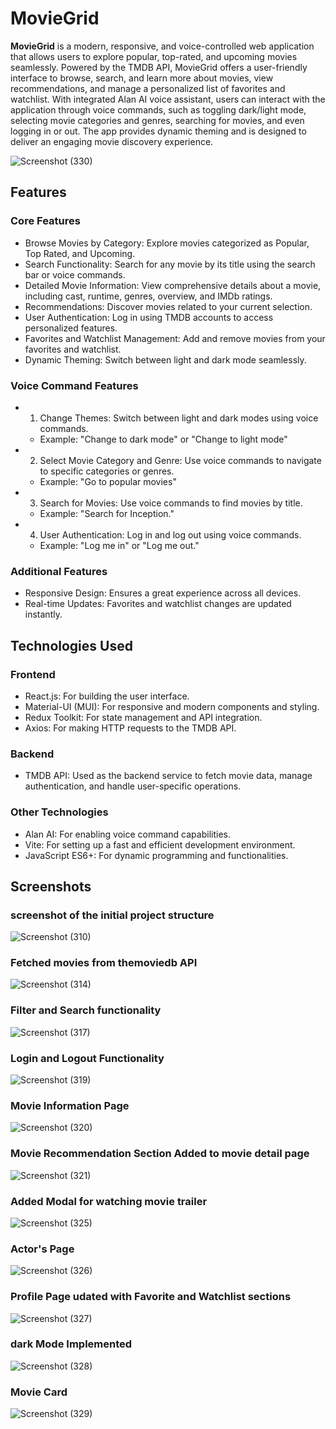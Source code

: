 # MovieGrid

**MovieGrid** is a modern, responsive, and voice-controlled web application that allows users to explore popular, top-rated, and upcoming movies seamlessly. Powered by the TMDB API, MovieGrid offers a user-friendly interface to browse, search, and learn more about movies, view recommendations, and manage a personalized list of favorites and watchlist. With integrated Alan AI voice assistant, users can interact with the application through voice commands, such as toggling dark/light mode, selecting movie categories and genres, searching for movies, and even logging in or out. The app provides dynamic theming and is designed to deliver an engaging movie discovery experience.

![Screenshot (330)](https://github.com/user-attachments/assets/6980083c-6af7-4e39-9227-5d0e2ff5f1f7)


## Features

### Core Features
 - Browse Movies by Category: Explore movies categorized as Popular, Top Rated, and Upcoming.
 - Search Functionality: Search for any movie by its title using the search bar or voice commands.
 - Detailed Movie Information: View comprehensive details about a movie, including cast, runtime, genres, overview, and IMDb ratings.
 - Recommendations: Discover movies related to your current selection.
 - User Authentication: Log in using TMDB accounts to access personalized features.
 - Favorites and Watchlist Management: Add and remove movies from your favorites and watchlist.
 - Dynamic Theming: Switch between light and dark mode seamlessly.

### Voice Command Features
 - 1. Change Themes: Switch between light and dark modes using voice commands.
     - Example: "Change to dark mode" or "Change to light mode"
 - 2. Select Movie Category and Genre: Use voice commands to navigate to specific categories or genres.
     - Example: "Go to popular movies"
 - 3. Search for Movies: Use voice commands to find movies by title.
     - Example: "Search for Inception."
 - 4. User Authentication: Log in and log out using voice commands.
     - Example: "Log me in" or "Log me out."


### Additional Features
 - Responsive Design: Ensures a great experience across all devices.
 - Real-time Updates: Favorites and watchlist changes are updated instantly.


## Technologies Used

### Frontend
 - React.js: For building the user interface.
 - Material-UI (MUI): For responsive and modern components and styling.
 - Redux Toolkit: For state management and API integration.
 - Axios: For making HTTP requests to the TMDB API.


### Backend
 - TMDB API: Used as the backend service to fetch movie data, manage authentication, and handle user-specific operations.


### Other Technologies
 - Alan AI: For enabling voice command capabilities.
 - Vite: For setting up a fast and efficient development environment.
 - JavaScript ES6+: For dynamic programming and functionalities.




## Screenshots

### screenshot of the initial project structure 
![Screenshot (310)](https://github.com/user-attachments/assets/b45a7b06-4f47-4425-a186-f8377f851203)


### Fetched movies from themoviedb API
![Screenshot (314)](https://github.com/user-attachments/assets/7842d416-5af9-401e-9627-89efaa603065)


### Filter and Search functionality
![Screenshot (317)](https://github.com/user-attachments/assets/3d0ece68-3258-4f29-8239-830c8e64c6dc)


### Login and Logout Functionality
![Screenshot (319)](https://github.com/user-attachments/assets/ff7d2dfa-88f4-4bcc-a4e6-a2668c7aa082)


### Movie Information Page
![Screenshot (320)](https://github.com/user-attachments/assets/6cb14c7b-e23b-40f3-b9fe-df39a9e3b6ce)



### Movie Recommendation Section Added to movie detail page
![Screenshot (321)](https://github.com/user-attachments/assets/b6a7a5f5-ae03-4a2b-a30a-7781aeac890f)



### Added Modal for watching movie trailer
![Screenshot (325)](https://github.com/user-attachments/assets/c9fab6cf-c30d-44f0-a283-5e1c3fc75c09)


### Actor's Page
![Screenshot (326)](https://github.com/user-attachments/assets/0af6c9d1-0df2-47dd-9b5a-73ee78dfc8b2)



### Profile Page udated with Favorite and Watchlist sections
![Screenshot (327)](https://github.com/user-attachments/assets/31ef3aa8-44d4-4e6c-bd61-cfb5e5f23451)



### dark Mode Implemented
![Screenshot (328)](https://github.com/user-attachments/assets/ece4c626-bf70-4f37-b15d-61e38232bb37)



### Movie Card
![Screenshot (329)](https://github.com/user-attachments/assets/38b6f8e0-7d86-4eb0-8cee-8a84c0b4b79e)
